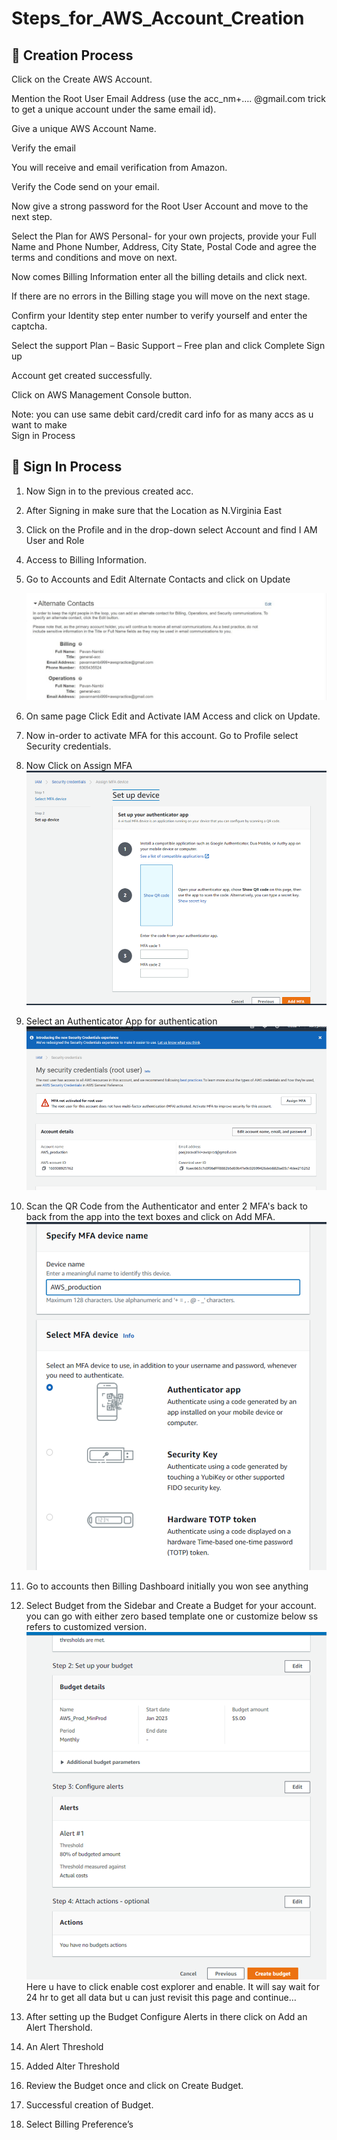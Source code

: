 # Steps_for_AWS_Account_Creation

<!-- ![The Rust Logo](images/rust-logo-blk.svg) -->

## :pushpin: Creation Process

Click on the Create AWS Account.

Mention the Root User Email Address (use the acc_nm+…. @gmail.com trick to get a unique account under the same email id).

Give a unique AWS Account Name.

Verify the email

You will receive and email verification from Amazon.

Verify the Code send on your email.

Now give a strong password for the Root User Account and move to the next step.

Select the Plan for AWS Personal- for your own projects, provide your Full Name and Phone Number, Address, City State, Postal Code and agree the terms and conditions and move on next.

Now comes Billing Information enter all the billing details and click next.

If there are no errors in the Billing stage you will move on the next stage.

Confirm your Identity step enter number to verify yourself and enter the captcha.

Select the support Plan – Basic Support – Free plan and click Complete Sign up

Account get created successfully.

Click on AWS Management Console button.

Note: you can use same debit card/credit card info for as many accs as u want to make  
Sign in Process

## :pushpin: Sign In Process

1. Now Sign in to the previous created acc.
2. After Signing in make sure that the Location as N.Virginia East
3. Click on the Profile and in the drop-down select Account and find I AM User and Role
4. Access to Billing Information.
5. Go to Accounts and Edit Alternate Contacts and click on Update
   <!-- !image -->

   ![alternate-accs-image](images/AlternateCOntacts.png)

6. On same page Click Edit and Activate IAM Access and click on Update.
7. Now in-order to activate MFA for this account. Go to Profile select Security credentials.
8. Now Click on Assign MFA
   ![alternate-MFA-image](images/mfa.png)

9. Select an Authenticator App for authentication
   ![alternate-MFA-image](images/securitycred.png)
10. Scan the QR Code from the Authenticator and enter 2 MFA's back to back from the app into the text boxes and click on Add MFA.
    ![alternate-MFA-image](images/Authenticator.png)
11. Go to accounts then Billing Dashboard initially you won see anything
12. Select Budget from the Sidebar and Create a Budget for your account.
you can go with either zero based template one or customize below ss refers to customized version.
![alternate-MFA-image](images/budget.png)
Here u have to click enable cost explorer and enable. It will say wait for 24 hr to get all data but u can just revisit this page and continue…
<!-- image-->
13. After setting up the Budget Configure Alerts in there click on Add an Alert Thershold.
<!-- image-->

14. An Alert Threshold
<!-- image-->

15. Added Alter Threshold
<!-- image-->

16. Review the Budget once and click on Create Budget.
<!-- image-->

17. Successful creation of Budget.
<!-- image-->

18. Select Billing Preference’s
<!-- image-->

